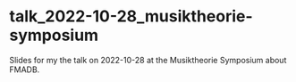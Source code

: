 # talk_2022-10-28_musiktheorie-symposium
Slides for my the talk on 2022-10-28 at the Musiktheorie Symposium about FMADB.
